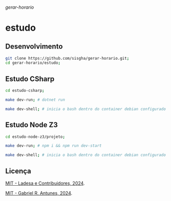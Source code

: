 ###### gerar-horario

# estudo

## Desenvolvimento

```sh
git clone https://github.com/sisgha/gerar-horario.git;
cd gerar-horario/estudo;
```

## Estudo CSharp

```sh
cd estudo-csharp;
```

```sh
make dev-run; # dotnet run
```

```sh
make dev-shell; # inicia o bash dentro do container debian configurado com o dotnet sdk
```

## Estudo Node Z3

```sh
cd estudo-node-z3/projeto;
```

```sh
make dev-run; # npm i && npm run dev-start
```

```sh
make dev-shell; # inicia o bash dentro do container debian configurado com o node
```

## Licença

[MIT - Ladesa e Contribuidores, 2024](../LICENSE).

[MIT - Gabriel R. Antunes, 2024](../LICENSE).
